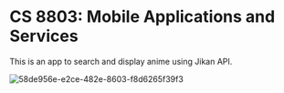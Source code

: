 # CS 8803: Mobile Applications and Services 

This is an app to search and display anime using Jikan API.

![58de956e-e2ce-482e-8603-f8d6265f39f3](https://user-images.githubusercontent.com/31079118/151720402-c64668a9-8258-4189-a6b5-79cb39119278.jpg)
